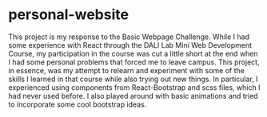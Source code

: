 # personal-website

This project is my response to the Basic Webpage Challenge. While I had some experience with React through the DALI Lab Mini Web Development Course, my participation in the course was cut a little short at the end when I had some personal problems that forced me to leave campus. This project, in essence, was my attempt to relearn and experiment with some of the skills I learned in that course while also trying out new things. In particular, I experienced using components from React-Bootstrap and scss files, which I had never used before. I also played around with basic animations and tried to incorporate some cool bootstrap ideas. 
